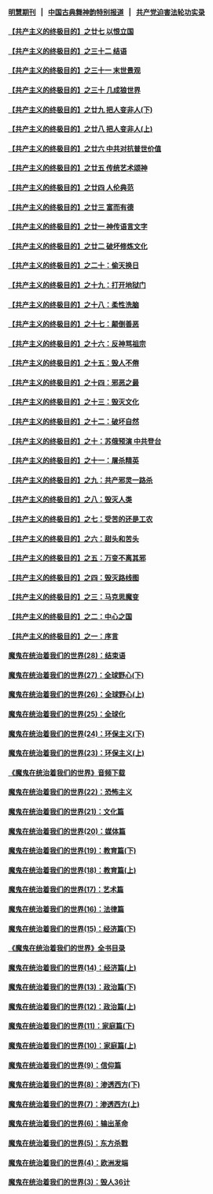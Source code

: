 #### [明慧期刊](https://github.com/gfw-breaker/mh-qikan) &nbsp;&nbsp;|&nbsp;&nbsp; [中国古典舞神韵特别报道](https://github.com/gfw-breaker/mh-news/blob/master/shenyun.md?t=07091237) &nbsp;&nbsp;|&nbsp;&nbsp; [共产党迫害法轮功实录](https://github.com/gfw-breaker/mh-news/blob/master/README.md?t=07091237)  

#### [【共产主义的终极目的】之廿七 以恨立国](../pages/nsc422/n11336944.md?t=07091237) 

#### [【共产主义的终极目的】之三十二 结语](../pages/nsc422/n11360535.md?t=07091237) 

#### [【共产主义的终极目的】之三十一 末世景观](../pages/nsc422/n11351129.md?t=07091237) 

#### [【共产主义的终极目的】之三十 几成狼世界](../pages/nsc422/n11348280.md?t=07091237) 

#### [【共产主义的终极目的】之廿九 把人变非人(下)](../pages/nsc422/n11344140.md?t=07091237) 

#### [【共产主义的终极目的】之廿八 把人变非人(上)](../pages/nsc422/n11340492.md?t=07091237) 

#### [【共产主义的终极目的】之廿六 中共对抗普世价值](../pages/nsc422/n11324785.md?t=07091237) 

#### [【共产主义的终极目的】之廿五 传统艺术颂神](../pages/nsc422/n11296396.md?t=07091237) 

#### [【共产主义的终极目的】之廿四 人伦典范](../pages/nsc422/n11296397.md?t=07091237) 

#### [【共产主义的终极目的】之廿三 富而有德](../pages/nsc422/n11283598.md?t=07091237) 

#### [【共产主义的终极目的】之廿一 神传语言文字](../pages/nsc422/n11263265.md?t=07091237) 

#### [【共产主义的终极目的】之廿二 破坏修炼文化](../pages/nsc422/n11245728.md?t=07091237) 

#### [【共产主义的终极目的】之二十：偷天换日](../pages/nsc422/n11238846.md?t=07091237) 

#### [【共产主义的终极目的】之十九：打开地狱门](../pages/nsc422/n11206376.md?t=07091237) 

#### [【共产主义的终极目的】之十八：柔性洗脑](../pages/nsc422/n11199994.md?t=07091237) 

#### [【共产主义的终极目的】之十七：颠倒善恶](../pages/nsc422/n11179782.md?t=07091237) 

#### [【共产主义的终极目的】之十六：反神骂祖宗](../pages/nsc422/n11166798.md?t=07091237) 

#### [【共产主义的终极目的】之十五：毁人不倦](../pages/nsc422/n11166792.md?t=07091237) 

#### [【共产主义的终极目的】之十四：邪恶之最](../pages/nsc422/n11150249.md?t=07091237) 

#### [【共产主义的终极目的】之十三：毁灭文化](../pages/nsc422/n11135227.md?t=07091237) 

#### [【共产主义的终极目的】之十二：破坏自然](../pages/nsc422/n11135214.md?t=07091237) 

#### [【共产主义的终极目的】之十：苏俄预演 中共登台](../pages/nsc422/n11118424.md?t=07091237) 

#### [【共产主义的终极目的】之十一：屠杀精英](../pages/nsc422/n11118442.md?t=07091237) 

#### [【共产主义的终极目的】之九：共产邪灵一路杀](../pages/nsc422/n11114139.md?t=07091237) 

#### [【共产主义的终极目的】之八：毁灭人类](../pages/nsc422/n11108503.md?t=07091237) 

#### [【共产主义的终极目的】之七：受苦的还是工农](../pages/nsc422/n11101809.md?t=07091237) 

#### [【共产主义的终极目的】之六：甜头和苦头](../pages/nsc422/n11096971.md?t=07091237) 

#### [【共产主义的终极目的】之五：万变不离其邪](../pages/nsc422/n11091285.md?t=07091237) 

#### [【共产主义的终极目的】之四：毁灭路线图](../pages/nsc422/n11086284.md?t=07091237) 

#### [【共产主义的终极目的】之三：马克思魔变](../pages/nsc422/n11061941.md?t=07091237) 

#### [【共产主义的终极目的】之二：中心之国](../pages/nsc422/n11047728.md?t=07091237) 

#### [【共产主义的终极目的】之一：序言](../pages/nsc422/n11086077.md?t=07091237) 

#### [魔鬼在统治着我们的世界(28)：结束语](../pages/nsc422/n10936246.md?t=07091237) 

#### [魔鬼在统治着我们的世界(27)：全球野心(下)](../pages/nsc422/n10928319.md?t=07091237) 

#### [魔鬼在统治着我们的世界(26)：全球野心(上)](../pages/nsc422/n10900318.md?t=07091237) 

#### [魔鬼在统治着我们的世界(25)：全球化](../pages/nsc422/n10788205.md?t=07091237) 

#### [魔鬼在统治着我们的世界(24)：环保主义(下)](../pages/nsc422/n10695307.md?t=07091237) 

#### [魔鬼在统治着我们的世界(23)：环保主义(上)](../pages/nsc422/n10688613.md?t=07091237) 

#### [《魔鬼在统治着我们的世界》音频下载](../pages/nsc422/n10635553.md?t=07091237) 

#### [魔鬼在统治着我们的世界(22)：恐怖主义](../pages/nsc422/n10614727.md?t=07091237) 

#### [魔鬼在统治着我们的世界(21)：文化篇](../pages/nsc422/n10597706.md?t=07091237) 

#### [魔鬼在统治着我们的世界(20)：媒体篇](../pages/nsc422/n10586579.md?t=07091237) 

#### [魔鬼在统治着我们的世界(19)：教育篇(下)](../pages/nsc422/n10564808.md?t=07091237) 

#### [魔鬼在统治着我们的世界(18)：教育篇(上)](../pages/nsc422/n10526970.md?t=07091237) 

#### [魔鬼在统治着我们的世界(17)：艺术篇](../pages/nsc422/n10499093.md?t=07091237) 

#### [魔鬼在统治着我们的世界(16)：法律篇](../pages/nsc422/n10485969.md?t=07091237) 

#### [魔鬼在统治着我们的世界(15)：经济篇(下)](../pages/nsc422/n10469975.md?t=07091237) 

#### [《魔鬼在统治着我们的世界》全书目录](../pages/nsc422/n10464261.md?t=07091237) 

#### [魔鬼在统治着我们的世界(14)：经济篇(上)](../pages/nsc422/n10457370.md?t=07091237) 

#### [魔鬼在统治着我们的世界(13)：政治篇(下)](../pages/nsc422/n10448270.md?t=07091237) 

#### [魔鬼在统治着我们的世界(12)：政治篇(上)](../pages/nsc422/n10444576.md?t=07091237) 

#### [魔鬼在统治着我们的世界(11)：家庭篇(下)](../pages/nsc422/n10440961.md?t=07091237) 

#### [魔鬼在统治着我们的世界(10)：家庭篇(上)](../pages/nsc422/n10435448.md?t=07091237) 

#### [魔鬼在统治着我们的世界(9)：信仰篇](../pages/nsc422/n10432159.md?t=07091237) 

#### [魔鬼在统治着我们的世界(8)：渗透西方(下)](../pages/nsc422/n10429603.md?t=07091237) 

#### [魔鬼在统治着我们的世界(7)：渗透西方(上)](../pages/nsc422/n10426013.md?t=07091237) 

#### [魔鬼在统治着我们的世界(6)：输出革命](../pages/nsc422/n10421536.md?t=07091237) 

#### [魔鬼在统治着我们的世界(5)：东方杀戮](../pages/nsc422/n10417707.md?t=07091237) 

#### [魔鬼在统治着我们的世界(4)：欧洲发端](../pages/nsc422/n10414890.md?t=07091237) 

#### [魔鬼在统治着我们的世界(3)：毁人36计](../pages/nsc422/n10411583.md?t=07091237) 

